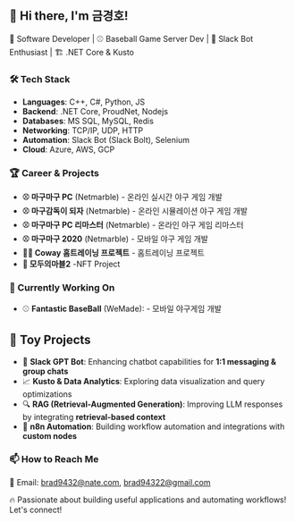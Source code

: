 ## 👋 Hi there, I'm 금경호!
🚀 Software Developer | ⚾ Baseball Game Server Dev | 🤖 Slack Bot Enthusiast | 🏗️ .NET Core & Kusto  

### 🛠️ Tech Stack
- **Languages**: C++, C#, Python, JS  
- **Backend**: .NET Core, ProudNet, Nodejs
- **Databases**: MS SQL, MySQL, Redis  
- **Networking**: TCP/IP, UDP, HTTP  
- **Automation**: Slack Bot (Slack Bolt), Selenium  
- **Cloud**: Azure, AWS, GCP  

### 🏆 Career & Projects
- **⚾ 마구마구 PC** (Netmarble) - 온라인 실시간 야구 게임 개발
- **⚾ 마구감독이 되자** (Netmarble) - 온라인 시뮬레이션 야구 게임 개발  
- **⚾ 마구마구 PC 리마스터** (Netmarble) - 온라인 야구 게임 리마스터
- **⚾ 마구마구 2020** (Netmarble) - 모바일 야구 게임 개발
- **🚴‍♂️ Coway 홈트레이닝 프로젝트** - 홈트레이닝 프로젝트
- **🎲 모두의마블2** -NFT Project
  
### 🌱 Currently Working On  
- ⚾ **Fantastic BaseBall** (WeMade): - 모바일 야구게임 개발
  
## 🚀 Toy Projects  
- 🤖 **Slack GPT Bot**: Enhancing chatbot capabilities for **1:1 messaging & group chats**  
- 📈 **Kusto & Data Analytics**: Exploring data visualization and query optimizations  
- 🔍 **RAG (Retrieval-Augmented Generation)**: Improving LLM responses by integrating **retrieval-based context**  
- 🔄 **n8n Automation**: Building workflow automation and integrations with **custom nodes**  

 
### 📫 How to Reach Me  
📧 Email: brad9432@nate.com, brad94322@gmail.com



🔥 Passionate about building useful applications and automating workflows! Let's connect!  
